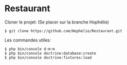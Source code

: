 # Restaurant

Cloner le projet:
(Se placer sur la branche Hophélie)
```
$ git clone https://github.com/Hophelie/Restaurant.git
```


Les commandes utiles: 

```
$ php bin/console d:m:m
$ php bin/console doctrine:database:create
$ php bin/console doctrine:fixtures:load
```
